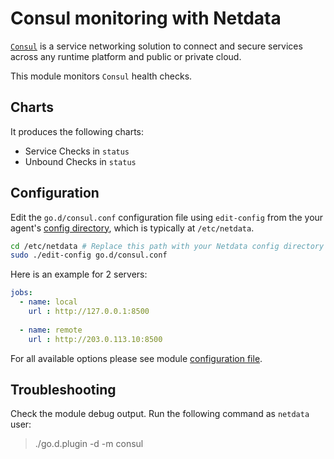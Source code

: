 # Consul monitoring with Netdata

[`Consul`](https://www.consul.io/) is a service networking solution to connect and secure services across any runtime platform and public or private cloud.

This module monitors `Consul` health checks.

## Charts

It produces the following charts:

-   Service Checks in `status`
-   Unbound Checks in `status`

## Configuration

Edit the `go.d/consul.conf` configuration file using `edit-config` from the your agent's [config
directory](../../../../docs/step-by-step/step-04.md#find-your-netdataconf-file), which is typically at `/etc/netdata`.

```bash
cd /etc/netdata # Replace this path with your Netdata config directory
sudo ./edit-config go.d/consul.conf
```

Here is an example for 2 servers:

```yaml
jobs:
  - name: local
    url : http://127.0.0.1:8500
      
  - name: remote
    url : http://203.0.113.10:8500
```

For all available options please see module [configuration file](https://github.com/netdata/go.d.plugin/blob/master/config/go.d/consul.conf).

## Troubleshooting

Check the module debug output. Run the following command as `netdata` user:

> ./go.d.plugin -d -m consul

